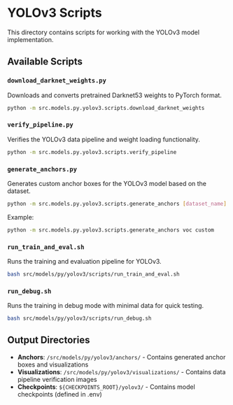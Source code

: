 # YOLOv3 Scripts

This directory contains scripts for working with the YOLOv3 model implementation.

## Available Scripts

### `download_darknet_weights.py`
Downloads and converts pretrained Darknet53 weights to PyTorch format.
```bash
python -m src.models.py.yolov3.scripts.download_darknet_weights
```

### `verify_pipeline.py`
Verifies the YOLOv3 data pipeline and weight loading functionality.
```bash
python -m src.models.py.yolov3.scripts.verify_pipeline
```

### `generate_anchors.py`
Generates custom anchor boxes for the YOLOv3 model based on the dataset.
```bash
python -m src.models.py.yolov3.scripts.generate_anchors [dataset_name] [timestamp]
```
Example:
```bash
python -m src.models.py.yolov3.scripts.generate_anchors voc custom
```

### `run_train_and_eval.sh`
Runs the training and evaluation pipeline for YOLOv3.
```bash
bash src/models/py/yolov3/scripts/run_train_and_eval.sh
```

### `run_debug.sh`
Runs the training in debug mode with minimal data for quick testing.
```bash
bash src/models/py/yolov3/scripts/run_debug.sh
```

## Output Directories

- **Anchors**: `/src/models/py/yolov3/anchors/` - Contains generated anchor boxes and visualizations
- **Visualizations**: `/src/models/py/yolov3/visualizations/` - Contains data pipeline verification images
- **Checkpoints**: `${CHECKPOINTS_ROOT}/yolov3/` - Contains model checkpoints (defined in .env)